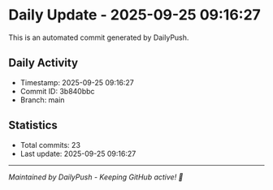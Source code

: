 # Daily Update - 2025-09-25 09:16:27

This is an automated commit generated by DailyPush.

## Daily Activity
- Timestamp: 2025-09-25 09:16:27
- Commit ID: 3b840bbc
- Branch: main

## Statistics
- Total commits: 23
- Last update: 2025-09-25 09:16:27

---
*Maintained by DailyPush - Keeping GitHub active! 🚀*
